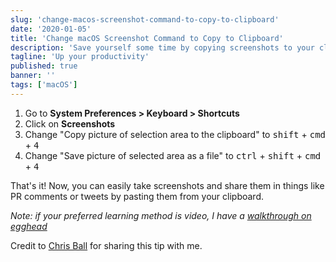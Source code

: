 ```yaml
---
slug: 'change-macos-screenshot-command-to-copy-to-clipboard'
date: '2020-01-05'
title: 'Change macOS Screenshot Command to Copy to Clipboard'
description: 'Save yourself some time by copying screenshots to your clipboard.'
tagline: 'Up your productivity'
published: true
banner: ''
tags: ['macOS']
---
```


1. Go to **System Preferences > Keyboard > Shortcuts**
2. Click on **Screenshots**
3. Change "Copy picture of selection area to the clipboard" to <kbd>shift</kbd> + <kbd>cmd</kbd> + <kbd>4</kbd>
4. Change "Save picture of selected area as a file" to <kbd>ctrl</kbd> + <kbd>shift</kbd> + <kbd>cmd</kbd> + <kbd>4</kbd>

That's it! Now, you can easily take screenshots and share them in things like PR comments or tweets by pasting them from your clipboard.

_Note: if your preferred learning method is video, I have a [walkthrough on egghead](https://egghead.io/lessons/egghead-change-default-screenshot-key-to-copy-to-clipboard?af=fd8rz3)_

Credit to [Chris Ball](https://twitter.com/cball_) for sharing this tip with me.

